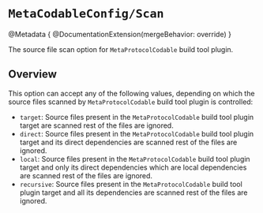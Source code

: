 # ``MetaCodableConfig/Scan``

@Metadata {
    @DocumentationExtension(mergeBehavior: override)
}

The source file scan option for `MetaProtocolCodable` build tool plugin.

## Overview

This option can accept any of the following values, depending on which the source files scanned by `MetaProtocolCodable` build tool plugin is controlled:

- `target`: Source files present in the `MetaProtocolCodable` build tool plugin target are scanned rest of the files are ignored.
- `direct`: Source files present in the `MetaProtocolCodable` build tool plugin target and its direct dependencies are scanned rest of the files are ignored.
- `local`: Source files present in the `MetaProtocolCodable` build tool plugin target and only its direct dependencies which are local dependencies are scanned rest of the files are ignored.
- `recursive`: Source files present in the `MetaProtocolCodable` build tool plugin target and all its dependencies are scanned rest of the files are ignored.
